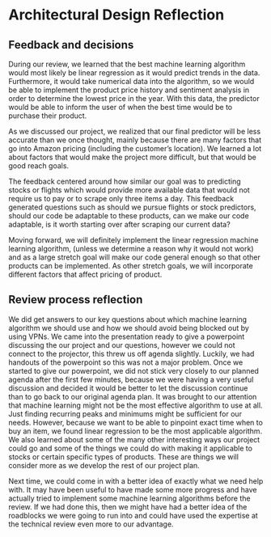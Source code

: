 # Architectural Design Reflection

## Feedback and decisions
During our review, we learned that the best machine learning algorithm would most likely be  linear regression as it would predict trends in the data. Furthermore, it would take numerical data into the algorithm, so we would be able to implement the product price history and sentiment analysis in order to determine the lowest price in the year. With this data, the predictor would be able to inform the user of when the best time would be to purchase their product.

As we discussed our project, we realized that our final predictor will be less accurate than we once thought, mainly because there are many factors that go into Amazon pricing (including the customer’s location). We learned a lot about factors that would make the project more difficult, but that would be good reach goals.

The feedback centered around how similar our goal was to predicting stocks or flights which would provide more available data that would not require us to pay or to scrape only three items a day. This feedback generated questions such as should we pursue flights or stock predictors, should our code be adaptable to these products, can we make our code adaptable, is it worth starting over after scraping our current data?

Moving forward, we will definitely implement the linear regression machine learning algorithm, (unless we determine a reason why it would not work) and as a large stretch goal will make our code general enough so that other products can be implemented. As other stretch goals, we will incorporate different factors that affect pricing of product.


## Review process reflection
We did get answers to our key questions about which machine learning algorithm we should use and how we should avoid being blocked out by using VPNs. We came into the presentation ready to give a powerpoint discussing the our project and our questions, however we could not connect to the projector, this threw us off agenda slightly. Luckily, we had handouts of the powerpoint so this was not a major problem. Once we started to give our powerpoint, we did not stick very closely to our planned agenda after the first few minutes, because we were having a very useful discussion and decided it would be better to let the discussion continue than to go back to our original agenda plan. It was brought to our attention that machine learning might not be the most effective algorithm to use at all. Just finding recurring peaks and minimums might be sufficient for our needs. However, because we want to be able to pinpoint exact time when to buy an item,  we found linear regression to be the most applicable algorithm. We also learned about some of the many other interesting ways our project could go and some of the things we could do with making it applicable to stocks or certain specific types of products. These are things we will consider more as we develop the rest of our project plan.

Next time, we could come in with a better idea of exactly what we need help with. It may have been useful to have made some more progress and have actually tried to implement some machine learning algorithms before the review. If we had done this, then we might have had a better idea of the roadblocks we were going to run into and could have used the expertise at the technical review even more to our advantage.
